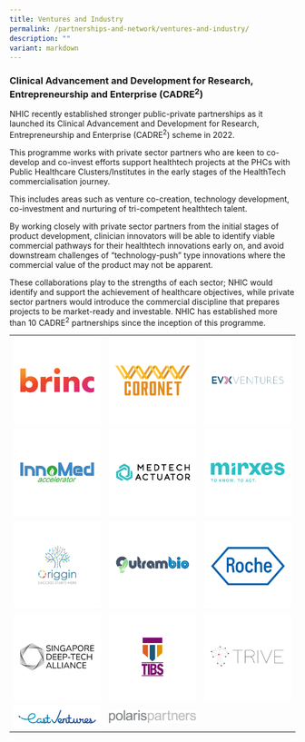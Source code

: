 ```yaml
---
title: Ventures and Industry
permalink: /partnerships-and-network/ventures-and-industry/
description: ""
variant: markdown
---
```

### **Clinical Advancement and Development for Research, Entrepreneurship and Enterprise (CADRE<sup>2</sup>)**

NHIC recently established stronger public-private partnerships as it launched its Clinical Advancement and Development for Research, Entrepreneurship and Enterprise (CADRE<sup>2</sup>) scheme in 2022. 

This programme works with private sector partners who are keen to co-develop and co-invest efforts support healthtech projects at the PHCs with Public Healthcare Clusters/Institutes in the early stages of the HealthTech commercialisation journey. 

This includes areas such as venture co-creation, technology development, co-investment and nurturing of tri-competent healthtech talent. 

By working closely with private sector partners from the initial stages of product development, clinician innovators will be able to identify viable commercial pathways for their healthtech innovations early on, and avoid downstream challenges of “technology-push” type innovations where the commercial value of the product may not be apparent. 

These collaborations play to the strengths of each sector; NHIC would identify and support the achievement of healthcare objectives, while private sector partners would introduce the commercial discipline that prepares projects to be market-ready and investable. NHIC has established more than 10 CADRE<sup>2</sup> partnerships since the inception of this programme.


<table>
	<tbody>
		<tr>
			<td style="width:33%">
				<a href="https://www.brinc.io">
				<img src="/images/Partners%20Icons/CADRE2/cadre%20logos_bric.png">
				</a>
			</td>
			<td style="width:33%">
				<img src="/images/Partners%20Icons/CADRE2/cadre%20logos_coronet.png">
			</td>
			<td style="width:33%">
				<a href="https://www.evx.ventures">
				<img src="/images/Partners%20Icons/CADRE2/cadre%20logos_evx.png">
				</a>
			</td>
		</tr>
		<tr>
					<td style="width:33%">
				<a href="http://www.chuangcapital.cn">
				<img src="/images/Partners%20Icons/CADRE2/cadre%20logos_innomed.png">
				</a>
			</td>
			<td style="width:33%">
				<a href="https://www.medtechactuator.com">
				<img src="/images/Partners%20Icons/CADRE2/cadre%20logos_medtech%20actuator.png">
				</a>
			</td>
			<td style="width:33%">
				<a href="https://mirxes.com">
				<img src="/images/Partners%20Icons/CADRE2/cadre%20logos_mirxes.png">
			</a></td>
		</tr>
	<tr>
			<td style="width:33%">
				<a href="https://www.origgin.com">
				<img src="/images/Partners%20Icons/CADRE2/cadre%20logos_origgin.png">
				</a>
			</td>
		<td style="width:33%">
				<a href="https://www.outrambio.com">
				<img src="/images/Partners%20Icons/CADRE2/cadre%20logos_outrambio.png">
				</a>
			</td>
			<td style="width:33%">
				<img src="/images/Partners%20Icons/CADRE2/cadre%20logos_roche.png">
			</td>
				</tr>
		<tr>
			<td style="width:33%">
					<a href="https://www.sdta.sg">
					<img src="/images/Partners%20Icons/CADRE2/cadre%20logos_sdta.png">
					</a>
			</td>	
			<td style="width:33%">
				<a href="https://www.trinity-fund.com.sg">
				<img src="/images/Partners%20Icons/CADRE2/cadre%20logos_tibs.png">
				</a>
			</td>
			<td style="width:33%">
				<a href="https://www.trive.vc">
				<img src="/images/Partners%20Icons/CADRE2/cadre%20logos_trive.png">
			</a>
			</td>
		</tr>
		<tr>
			<td style="width:33% text-align: center;">
				<img src="/images/Partnerships%20and%20Network/Ventures%20&amp;%20Industry/East_Ventures_logo_color.png">
			</td>
		<td style="width:33% text-align: center;">
				<img src="/images/Partnerships%20and%20Network/Ventures%20&amp;%20Industry/Polaris_Partners_Vector_File_300_dpi__Print_Quality_.png">
			</td>
			<td>
			</td>
				</tr>
	</tbody>
</table>
